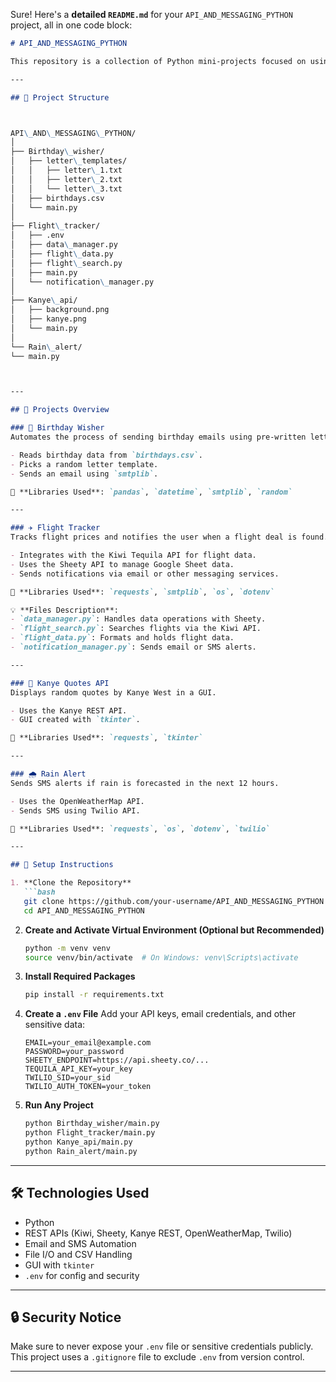 Sure! Here's a **detailed `README.md`** for your `API_AND_MESSAGING_PYTHON` project, all in one code block:

```markdown
# API_AND_MESSAGING_PYTHON

This repository is a collection of Python mini-projects focused on using APIs and messaging services to automate real-world tasks. These projects demonstrate the power of APIs, environment configuration, external libraries, and basic automation techniques in Python.

---

## 📁 Project Structure



API\_AND\_MESSAGING\_PYTHON/
│
├── Birthday\_wisher/
│   ├── letter\_templates/
│   │   ├── letter\_1.txt
│   │   ├── letter\_2.txt
│   │   └── letter\_3.txt
│   ├── birthdays.csv
│   └── main.py
│
├── Flight\_tracker/
│   ├── .env
│   ├── data\_manager.py
│   ├── flight\_data.py
│   ├── flight\_search.py
│   ├── main.py
│   └── notification\_manager.py
│
├── Kanye\_api/
│   ├── background.png
│   ├── kanye.png
│   └── main.py
│
└── Rain\_alert/
└── main.py



---

## 🚀 Projects Overview

### 🎂 Birthday Wisher
Automates the process of sending birthday emails using pre-written letters.

- Reads birthday data from `birthdays.csv`.
- Picks a random letter template.
- Sends an email using `smtplib`.

📌 **Libraries Used**: `pandas`, `datetime`, `smtplib`, `random`

---

### ✈️ Flight Tracker
Tracks flight prices and notifies the user when a flight deal is found.

- Integrates with the Kiwi Tequila API for flight data.
- Uses the Sheety API to manage Google Sheet data.
- Sends notifications via email or other messaging services.

📌 **Libraries Used**: `requests`, `smtplib`, `os`, `dotenv`

💡 **Files Description**:
- `data_manager.py`: Handles data operations with Sheety.
- `flight_search.py`: Searches flights via the Kiwi API.
- `flight_data.py`: Formats and holds flight data.
- `notification_manager.py`: Sends email or SMS alerts.

---

### 🧠 Kanye Quotes API
Displays random quotes by Kanye West in a GUI.

- Uses the Kanye REST API.
- GUI created with `tkinter`.

📌 **Libraries Used**: `requests`, `tkinter`

---

### 🌧️ Rain Alert
Sends SMS alerts if rain is forecasted in the next 12 hours.

- Uses the OpenWeatherMap API.
- Sends SMS using Twilio API.

📌 **Libraries Used**: `requests`, `os`, `dotenv`, `twilio`

---

## 🔧 Setup Instructions

1. **Clone the Repository**
   ```bash
   git clone https://github.com/your-username/API_AND_MESSAGING_PYTHON.git
   cd API_AND_MESSAGING_PYTHON
````

2. **Create and Activate Virtual Environment (Optional but Recommended)**

   ```bash
   python -m venv venv
   source venv/bin/activate  # On Windows: venv\Scripts\activate
   ```

3. **Install Required Packages**

   ```bash
   pip install -r requirements.txt
   ```

4. **Create a `.env` File**
   Add your API keys, email credentials, and other sensitive data:

   ```
   EMAIL=your_email@example.com
   PASSWORD=your_password
   SHEETY_ENDPOINT=https://api.sheety.co/...
   TEQUILA_API_KEY=your_key
   TWILIO_SID=your_sid
   TWILIO_AUTH_TOKEN=your_token
   ```

5. **Run Any Project**

   ```bash
   python Birthday_wisher/main.py
   python Flight_tracker/main.py
   python Kanye_api/main.py
   python Rain_alert/main.py
   ```

---

## 🛠 Technologies Used

* Python
* REST APIs (Kiwi, Sheety, Kanye REST, OpenWeatherMap, Twilio)
* Email and SMS Automation
* File I/O and CSV Handling
* GUI with `tkinter`
* `.env` for config and security

---

## 🔒 Security Notice

Make sure to never expose your `.env` file or sensitive credentials publicly. This project uses a `.gitignore` file to exclude `.env` from version control.

---

